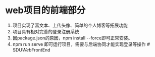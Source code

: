 # web项目的前端部分
1. 项目实现了富文本、上传头像、简单的个人博客等拓展功能
2. 项目具有相对完善的登录注册系统
3. 因package.json的原因，npm install --force即可正常安装。
4. npm run serve 即可运行项目，需要与后端协同才能实现登录等操作
#   S D U _ W e b _ F r o n t E n d  
 
